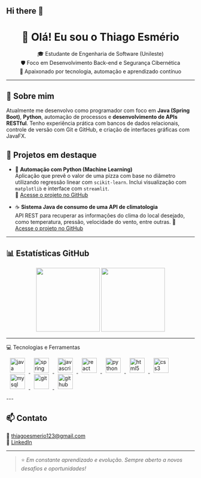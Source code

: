 ## Hi there 👋

<h1 align="center">👋 Olá! Eu sou o Thiago Esmério</h1>

<p align="center">
🎓 Estudante de Engenharia de Software (Unileste)<br>
🛡️ Foco em Desenvolvimento Back-end e Segurança Cibernética<br>
🚀 Apaixonado por tecnologia, automação e aprendizado contínuo<br>
</p>

---

## 🧠 Sobre mim

Atualmente me desenvolvo como programador com foco em **Java (Spring Boot)**, **Python**, automação de processos e **desenvolvimento de APIs RESTful**. Tenho experiência prática com bancos de dados relacionais, controle de versão com Git e GitHub, e criação de interfaces gráficas com JavaFX.


## 🚀 Projetos em destaque

- 🧠 **Automação com Python (Machine Learning)**  
  Aplicação que prevê o valor de uma pizza com base no diâmetro utilizando regressão linear com `scikit-learn`. Inclui visualização com `matplotlib` e interface com `streamlit`.  
  🔗 [Acesse o projeto no GitHub](https://github.com/HSThzz/MachineLearning)

- ☕ **Sistema Java de consumo de uma API de climatologia**  
  API REST para recuperar as informações do clima do local desejado, como temperatura, pressão, velocidade do vento, entre outras.
  🔗 [Acesse o projeto no GitHub](https://github.com/HSThzz/ProjetosJava/tree/main/InformacoesClimaticasTempoReal)

---

## 📊 Estatísticas GitHub

<p align="center">
  <img height="170em" src="https://github-readme-stats.vercel.app/api?username=HSThzz&show_icons=true&theme=tokyonight" />
  <img height="170em" src="https://github-readme-stats.vercel.app/api/top-langs/?username=HSThzz&layout=compact&theme=tokyonight" />
</p>

---

 💻 Tecnologias e Ferramentas

<style>
  .icon-hover {
    margin: 0 10px;
    transition: transform 0.3s ease;
  }

  .icon-hover:hover {
    transform: scale(1.2);
  }
</style>

<p align="left">
  <a href="https://www.java.com" target="_blank" rel="noreferrer">
    <img class="icon-hover" src="https://cdn.jsdelivr.net/gh/devicons/devicon/icons/java/java-original.svg" alt="java" width="40" height="40"/>
  </a>
  <a href="https://spring.io/" target="_blank" rel="noreferrer">
    <img class="icon-hover" src="https://cdn.jsdelivr.net/gh/devicons/devicon/icons/spring/spring-original.svg" alt="spring" width="40" height="40"/>
  </a>
  <a href="https://developer.mozilla.org/en-US/docs/Web/JavaScript" target="_blank" rel="noreferrer">
    <img class="icon-hover" src="https://cdn.jsdelivr.net/gh/devicons/devicon/icons/javascript/javascript-original.svg" alt="javascript" width="40" height="40"/>
  </a>
  <a href="https://react.dev/" target="_blank" rel="noreferrer">
    <img class="icon-hover" src="https://cdn.jsdelivr.net/gh/devicons/devicon/icons/react/react-original.svg" alt="react" width="40" height="40"/>
  </a>
  <a href="https://www.python.org" target="_blank" rel="noreferrer">
    <img class="icon-hover" src="https://cdn.jsdelivr.net/gh/devicons/devicon/icons/python/python-original.svg" alt="python" width="40" height="40"/>
  </a>
  <a href="https://developer.mozilla.org/en-US/docs/Web/HTML" target="_blank" rel="noreferrer">
    <img class="icon-hover" src="https://cdn.jsdelivr.net/gh/devicons/devicon/icons/html5/html5-original.svg" alt="html5" width="40" height="40"/>
  </a>
  <a href="https://developer.mozilla.org/en-US/docs/Web/CSS" target="_blank" rel="noreferrer">
    <img class="icon-hover" src="https://cdn.jsdelivr.net/gh/devicons/devicon/icons/css3/css3-original.svg" alt="css3" width="40" height="40"/>
  </a>
  <a href="https://www.mysql.com/" target="_blank" rel="noreferrer">
    <img class="icon-hover" src="https://cdn.jsdelivr.net/gh/devicons/devicon/icons/mysql/mysql-original.svg" alt="mysql" width="40" height="40"/>
  </a>
  <a href="https://git-scm.com/" target="_blank" rel="noreferrer">
    <img class="icon-hover" src="https://cdn.jsdelivr.net/gh/devicons/devicon/icons/git/git-original.svg" alt="git" width="40" height="40"/>
  </a>
  <a href="https://github.com/" target="_blank" rel="noreferrer">
    <img class="icon-hover" src="https://cdn.jsdelivr.net/gh/devicons/devicon/icons/github/github-original.svg" alt="github" width="40" height="40"/>
  </a>
</p>
---

## 📫 Contato

📧 thiagoesmerio123@gmail.com  
🔗 [LinkedIn](https://www.linkedin.com/in/thiagoesmerio)

---

> ⭐ *Em constante aprendizado e evolução. Sempre aberto a novos desafios e oportunidades!*

